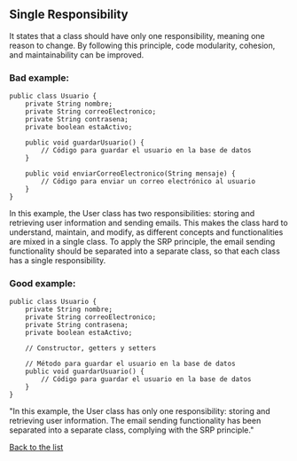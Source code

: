 ## Single Responsibility

It states that a class should have only one responsibility, meaning one reason to change.
By following this principle, code modularity, cohesion, and maintainability can be improved.

### Bad example:

```
public class Usuario {
    private String nombre;
    private String correoElectronico;
    private String contrasena;
    private boolean estaActivo;

    public void guardarUsuario() {
        // Código para guardar el usuario en la base de datos
    }

    public void enviarCorreoElectronico(String mensaje) {
        // Código para enviar un correo electrónico al usuario
    }
}
```

In this example, the User class has two responsibilities: storing and retrieving user information and sending emails. This makes the class hard to understand, maintain, and modify, as different concepts and functionalities are mixed in a single class. To apply the SRP principle, the email sending functionality should be separated into a separate class, so that each class has a single responsibility.

### Good example:
```
public class Usuario {
    private String nombre;
    private String correoElectronico;
    private String contrasena;
    private boolean estaActivo;
    
    // Constructor, getters y setters
    
    // Método para guardar el usuario en la base de datos
    public void guardarUsuario() {
        // Código para guardar el usuario en la base de datos
    }
}
```
"In this example, the User class has only one responsibility: storing and retrieving user information. The email sending functionality has been separated into a separate class, complying with the SRP principle."

[Back to the list](./README.md)